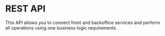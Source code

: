 # REST API

This API allows you to connect front and backoffice services and perform all operations using one business logic requirements.